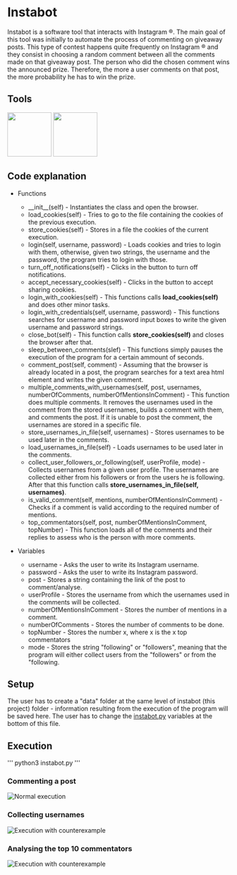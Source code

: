 # Instabot

Instabot is a software tool that interacts with Instagram ®. The main goal of this tool was initially to automate the process of commenting on giveaway posts. This type of contest happens quite frequently on Instagram ® and they consist in choosing a random comment between all the comments made on that giveaway post. The person who did the chosen comment wins the announced prize. Therefore, the more a user comments on that post, the more probability he has to win the prize.  

## Tools

[<img src="https://user-images.githubusercontent.com/36520545/156653017-a174ead3-0d54-4b7d-a273-3d2537330b11.png" width="100" height="100">](https://www.python.org/) [<img src="https://user-images.githubusercontent.com/36520545/156652120-8822fa40-107e-45e1-a2cd-f759825134d7.jpg" width="100" height="100">](https://www.selenium.dev/)

<!-- Abstract -->


## Code explanation

* Functions
    + \_\_init\_\_(self) - Instantiates the class and open the browser.  
    + load_cookies(self) - Tries to go to the file containing the cookies of the previous execution.
    + store_cookies(self) - Stores in a file the cookies of the current execution.
    + login(self, username, password) - Loads cookies and tries to login with them, otherwise, given two strings, the username and the password, the program tries to login with those.
    + turn_off_notifications(self) - Clicks in the button to turn off notifications.
    + accept_necessary_cookies(self) - Clicks in the button to accept sharing cookies.
    + login_with_cookies(self) - This functions calls **load_cookies(self)** and does other minor tasks.
    + login_with_credentials(self, username, password) - This functions searches for username and password input boxes to write the given username and password strings.
    + close_bot(self) - This function calls **store_cookies(self)** and closes the browser after that.
    + sleep_between_comments(slef) - This functions simply pauses the execution of the program for a certain ammount of seconds.   
    + comment_post(self, comment) - Assuming that the browser is already located in a post, the program searches for a text area html element and writes the given comment.
    + multiple_comments_with_usernames(self, post, usernames, numberOfComments, numberOfMentionsInComment) - This function does multiple comments. It removes the usernames used in the comment from the stored usernames, builds a comment with them, and comments the post. If it is unable to post the comment, the usernames are stored in a specific file.
    + store_usernames_in_file(self, usernames) - Stores usernames to be used later in the comments.
    + load_usernames_in_file(self) - Loads usernames to be used later in the comments.
    + collect_user_followers_or_following(self, userProfile, mode) - Collects usernames from a given user profile. The usernames are collected either from his followers or from the users he is following. After that this function calls **store_usernames_in_file(self, usernames)**.
    + is_valid_comment(self, mentions, numberOfMentionsInComment) - Checks if a comment is valid according to the required number of mentions.
    + top_commentators(self, post, numberOfMentionsInComment, topNumber) - This function loads all of the comments and their replies to assess who is the person with more comments. 

* Variables
    + username - Asks the user to write its Instagram username.
    + password - Asks the user to write its Instagram password.
    + post - Stores a string containing the link of the post to comment/analyse.
    + userProfile - Stores the username from which the usernames used in the comments will be collected.
    + numberOfMentionsInComment - Stores the number of mentions in a comment.
    + numberOfComments - Stores the number of comments to be done.
    + topNumber - Stores the number x, where x is the x top commentators
    + mode - Stores the string "following" or "followers", meaning that the program will either collect users from the "followers" or from the "following.




## Setup

The user has to create a "data" folder at the same level of instabot (this project) folder - information resulting from the execution of the program will be saved here. The user has to change the [instabot.py](instabot.py) variables at the bottom of this file.

## Execution

'''
python3 instabot.py
'''


### Commenting a post 

![Normal execution](.media/noerrorsexecution.gif)


### Collecting usernames

![Execution with counterexample](.media/executionwitherrors.gif)


### Analysing the top 10 commentators

![Execution with counterexample](.media/executionwitherrors.gif)
